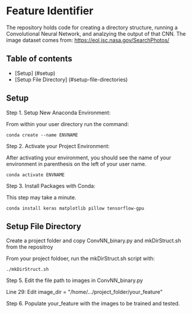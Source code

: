 # Feature Identifier 

The repository holds code for creating a directory structure, running a Convolutional Neural Network, and analzying the output of that CNN. The image dataset comes from: 
https://eol.jsc.nasa.gov/SearchPhotos/ 


## Table of contents
* [Setup] (#setup)
* [Setup File Directory] (#setup-file-directories)








## Setup
Step 1. Setup New Anaconda Environment:

From within your user directory run the command:
```
conda create --name ENVNAME
```

Step 2. Activate your Project Environment: 

After activating your environment, you should see the name of your environment in parenthesis on the left of your user name.
```
conda activate ENVNAME
```

Step 3. Install Packages with Conda:

This step may take a minute. 
```
conda install keras matplotlib pillow tensorflow-gpu
```


## Setup File Directory 

Create a project folder and copy ConvNN_binary.py and mkDirStruct.sh from the repositroy

From your project foldoer, run the mkDirStruct.sh script with: 

```
./mkDirStruct.sh
```

Step 5. Edit the file path to images in ConvNN_binary.py

Line 29: Edit image_dir = "/home/.../project_folder/your_feature"

Step 6. Populate your_feature with the images to be trained and tested.

















